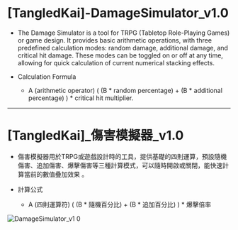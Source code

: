 # **[TangledKai]-DamageSimulator_v1.0**

* The Damage Simulator is a tool for TRPG (Tabletop Role-Playing Games) or game design. It provides basic arithmetic operations, with three predefined calculation modes: random damage, additional damage, and critical hit damage. These modes can be toggled on or off at any time, allowing for quick calculation of current numerical stacking effects.

* Calculation Formula
  * A (arithmetic operator) ( (B * random percentage) + (B * additional percentage) ) * critical hit multiplier.
_____

# **[TangledKai]_傷害模擬器_v1.0**

* 傷害模擬器用於TRPG或遊戲設計時的工具，提供基礎的四則運算，預設隨機傷害、追加傷害、爆擊傷害等三種計算模式，可以隨時開啟或關閉，能快速計算當前的數值疊加效果 。

* 計算公式
  * A (四則運算符) ( (B * 隨機百分比) + (B * 追加百分比) ) * 爆擊倍率


![DamageSimulator_v1 0](https://github.com/user-attachments/assets/cd3f2334-c4e2-4cfa-a15e-76d8b2b993f9)





